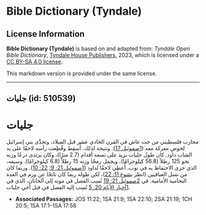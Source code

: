 # Bible Dictionary (Tyndale)

## License Information

**Bible Dictionary (Tyndale)** is based on and adapted from: _Tyndale Open Bible Dictionary_, [Tyndale House Publishers](https://tyndaleopenresources.com/), 2023, which is licensed under a [CC BY-SA 4.0 license](https://creativecommons.org/licenses/by-sa/4.0/legalcode.en).

This markdown version is provided under the same license.



--------------------------------

## جليات (id: 510539)

جليات
=====

محارب فلسطيني من جت عاش في القرن الحادي عشر قبل الميلاد، وتحدَّى بني إسرائيل لخوض معركة معه ([1صموئيل 17](https://ref.ly/1Sam17:1-1Sam17:58)). ونتيجة لذلك، أُسقِط وقُطِعت رأسه لاحقًا على يد الشاب داود. كان طول جليات يزيد على تسعة أقدام (2\.7 مترًا)، وكان يرتدى درعًا وزنه نحو 125 رطلاً (56\.8 كيلوجرامًا)، ويحمل رمحًا وزنه 15 رطلاً (6\.8 كيلوجرامًا). وسيفه، الذي جرى الاحتفاظ به في نوب، أُعطِي لاحقًا لداود ([1صموئيل 21: 9؛](https://ref.ly/1Sam21:9) [22: 10](https://ref.ly/1Sam22:10)). وربما كان من نسل العناقيين (انظر [يشوع 11: 22](https://ref.ly/Josh11:22))، لكن طوله ربما كان ناتجًا عن ورم في الغدة النخامية الأمامية. في [2صموئيل 21: 19](https://ref.ly/2Sam21:19) نُسِب الفضل في موته إلى ألحانان، الذي في [1أخبار الأيام 20: 5](https://ref.ly/1Chr20:5) نُسِب إليه الفضل في قتل أخي جليات.

* **Associated Passages:** JOS 11:22; 1SA 21:9; 1SA 22:10; 2SA 21:19; 1CH 20:5; 1SA 17:1–1SA 17:58

